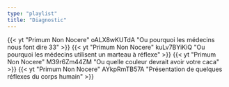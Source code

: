 ```yaml
---
type: "playlist"
title: "Diagnostic"
---
```


{{< yt "Primum Non Nocere" oALX8wKUTdA "Ou pourquoi les médecins nous font dire 33"  >}}
{{< yt "Primum Non Nocere" kuLv7BYiKiQ "Ou pourquoi les médecins utilisent un marteau à réflexe"  >}}
{{< yt "Primum Non Nocere" M39r6Zm44ZM "Ou quelle couleur devrait avoir votre caca"  >}}
{{< yt "Primum Non Nocere" AYkpRmTB57A "Présentation de quelques réflexes du corps humain"  >}}